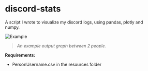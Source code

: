 # discord-stats
A script I wrote to visualize my discord logs, using pandas, plotly and numpy.

![Example](https://i.imgur.com/tkNeFHX.png)

>*An example output graph between 2 people.*


**Requirements:**  
* PersonUsername.csv in the resources folder
